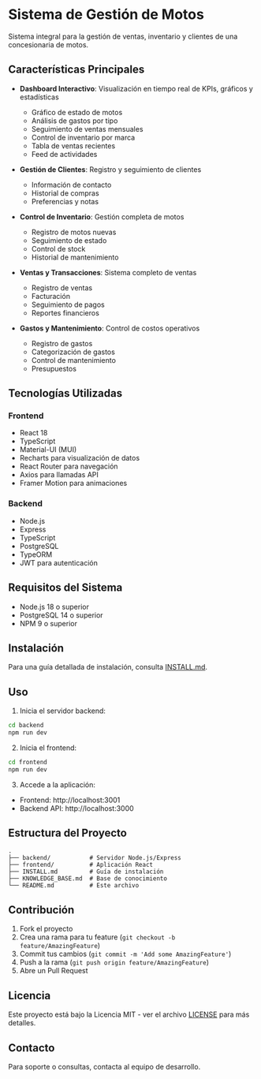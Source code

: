 # Sistema de Gestión de Motos

Sistema integral para la gestión de ventas, inventario y clientes de una concesionaria de motos.

## Características Principales

- **Dashboard Interactivo**: Visualización en tiempo real de KPIs, gráficos y estadísticas
  - Gráfico de estado de motos
  - Análisis de gastos por tipo
  - Seguimiento de ventas mensuales
  - Control de inventario por marca
  - Tabla de ventas recientes
  - Feed de actividades

- **Gestión de Clientes**: Registro y seguimiento de clientes
  - Información de contacto
  - Historial de compras
  - Preferencias y notas

- **Control de Inventario**: Gestión completa de motos
  - Registro de motos nuevas
  - Seguimiento de estado
  - Control de stock
  - Historial de mantenimiento

- **Ventas y Transacciones**: Sistema completo de ventas
  - Registro de ventas
  - Facturación
  - Seguimiento de pagos
  - Reportes financieros

- **Gastos y Mantenimiento**: Control de costos operativos
  - Registro de gastos
  - Categorización de gastos
  - Control de mantenimiento
  - Presupuestos

## Tecnologías Utilizadas

### Frontend
- React 18
- TypeScript
- Material-UI (MUI)
- Recharts para visualización de datos
- React Router para navegación
- Axios para llamadas API
- Framer Motion para animaciones

### Backend
- Node.js
- Express
- TypeScript
- PostgreSQL
- TypeORM
- JWT para autenticación

## Requisitos del Sistema

- Node.js 18 o superior
- PostgreSQL 14 o superior
- NPM 9 o superior

## Instalación

Para una guía detallada de instalación, consulta [INSTALL.md](INSTALL.md).

## Uso

1. Inicia el servidor backend:
```bash
cd backend
npm run dev
```

2. Inicia el frontend:
```bash
cd frontend
npm run dev
```

3. Accede a la aplicación:
- Frontend: http://localhost:3001
- Backend API: http://localhost:3000

## Estructura del Proyecto

```
.
├── backend/           # Servidor Node.js/Express
├── frontend/          # Aplicación React
├── INSTALL.md         # Guía de instalación
├── KNOWLEDGE_BASE.md  # Base de conocimiento
└── README.md          # Este archivo
```

## Contribución

1. Fork el proyecto
2. Crea una rama para tu feature (`git checkout -b feature/AmazingFeature`)
3. Commit tus cambios (`git commit -m 'Add some AmazingFeature'`)
4. Push a la rama (`git push origin feature/AmazingFeature`)
5. Abre un Pull Request

## Licencia

Este proyecto está bajo la Licencia MIT - ver el archivo [LICENSE](LICENSE) para más detalles.

## Contacto

Para soporte o consultas, contacta al equipo de desarrollo. 